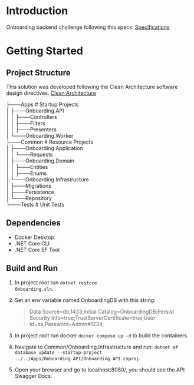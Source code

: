 # Introduction

Onboarding backend challenge following this specs:
[Specifications](https://github.com/architecture-it/onboarding-test)

# Getting Started

## Project Structure

This solution was developed following the Clean Architecture software design directives.
[Clean Architecture](https://architecture-it.github.io/docs/CleanArchitecture/)

├───Apps # Startup Projects  
│ ├───Onboarding.API  
│ │ ├───Controllers  
│ │ ├───Filters  
│ │ ├───Presenters  
│ └───Onboarding.Worker  
├───Common # Resource Projects  
│ ├───Onboarding.Application  
│ │ └───Requests  
│ ├───Onboarding.Domain  
│ │ ├───Entities  
│ │ ├───Enums  
│ └───Onboarding.Infrastructure  
│ ├───Migrations  
│ ├───Persistence  
│ └───Repository  
└───Tests # Unit Tests

## Dependencies

- Docker Desktop
- .NET Core CLI
- .NET Core EF Tool

## Build and Run

1. In project root run <code>dotnet restore Onboarding.sln</code>.

2. Set an env variable named OnboardingDB with this string:
   > Data Source=db,1433;Initial Catalog=OnboardingDB;Persist Security Info=true;TrustServerCertificate=true;User Id=sa;Password=Admin#1234;

3. In project root run docker <code>docker compose up -d</code> to build the containers.

4. Navigate to Common/Onboarding.Infrastructure and run:
   <code>dotnet ef database update --startup-project ../../Apps/Onboarding.API/Onboarding.API.csproj</code>.

5. Open your browser and go to localhost:8080/, you should see the API Swagger Docs.

